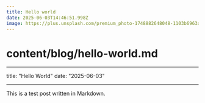 ```yaml
---
title: Hello world
date: 2025-06-03T14:46:51.998Z
image: https://plus.unsplash.com/premium_photo-1748882648048-1103b6963a3d?q=80&w=2075&auto=format&fit=crop&ixlib=rb-4.1.0&ixid=M3wxMjA3fDB8MHxwaG90by1wYWdlfHx8fGVufDB8fHx8fA%3D%3D
---
```

# content/blog/hello-world.md

---

title: "Hello World"
date: "2025-06-03"

---

This is a test post written in Markdown.
